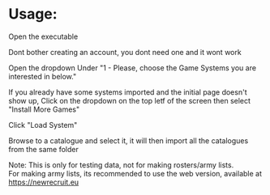 # Usage:
Open the executable

Dont bother creating an account, you dont need one and it wont work

Open the dropdown Under "1 - Please, choose the Game Systems you are interested in below."

If you already have some systems imported and the initial page doesn't show up, Click on the dropdown on the top letf of the screen then select "Install More Games"

Click "Load System"

Browse to a catalogue and select it, it will then import all the catalogues from the same folder


Note:
This is only for testing data, not for making rosters/army lists.<br/>
For making army lists, its recommended to use the web version, available at https://newrecruit.eu
